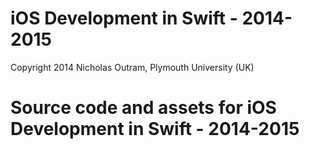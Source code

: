 iOS Development in Swift - 2014-2015
=======================
Copyright 2014 Nicholas Outram, Plymouth University (UK) 


Source code and assets for iOS Development in Swift - 2014-2015
==============================================================
